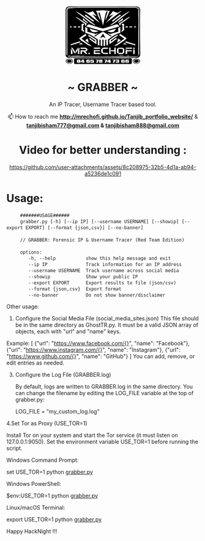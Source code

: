<div align="center">
 <img src="https://github.com/MrEchoFi/MrEchoFi/raw/4274f537dec313ac7dde4403fe0fae24259beade/Mr.EchoFi-New-Logo-with-ASCII.jpg" alt="logo" width="200" height="auto" />
  <h1>~ GRABBER ~</h1>
   
  <p>
  An IP Tracer, Username Tracer based tool.
  </p>


  📫 How to reach me **http://mrechofi.github.io/Tanjib_portfolio_website/** &
 **tanjibisham777@gmail.com & tanjibisham888@gmail.com**

# Video for better understanding :
  


https://github.com/user-attachments/assets/8c208975-32b5-4d1a-ab94-a5236de1c091


   
</div>


# Usage:

         #######USAGE######
         grabber.py [-h] [--ip IP] [--username USERNAME] [--showip] [--export EXPORT] [--format {json,csv}] [--no-banner]

         // GRABBER: Forensic IP & Username Tracer (Red Team Edition)

         options:
            -h, --help           show this help message and exit
            --ip IP              Track information for an IP address
            --username USERNAME  Track username across social media
            --showip             Show your public IP
            --export EXPORT      Export results to file (json/csv)
            --format {json,csv}  Export format
            --no-banner          Do not show banner/disclaimer
            
Other usage: 

1. Configure the Social Media File (social_media_sites.json)
   This file should be in the same directory as GhostTR.py.
   It must be a valid JSON array of objects, each with "url" and "name" keys.

Example:
 [
  {"url": "https://www.facebook.com/{}", "name": "Facebook"},
  {"url": "https://www.instagram.com/{}", "name": "Instagram"},
  {"url": "https://www.github.com/{}", "name": "GitHub"}
]
   You can add, remove, or edit entries as needed.

3. Configure the Log File (GRABBER.log)
   
      By default, logs are written to GRABBER.log in the same directory.
      You can change the filename by editing the LOG_FILE variable at the top of grabber.py:

      LOG_FILE = "my_custom_log.log"

4.Set Tor as Proxy (USE_TOR=1)

   Install Tor on your system and start the Tor service (it must listen on 127.0.0.1:9050).
   Set the environment variable USE_TOR=1 before running the script.

   Windows Command Prompt:

   set USE_TOR=1
   python [grabber.py](http://_vscodecontentref_/5)

  Windows PowerShell:

   $env:USE_TOR=1
   python [grabber.py](http://_vscodecontentref_/6)

  Linux/macOS Terminal:

   export USE_TOR=1
   python [grabber.py](http://_vscodecontentref_/7)


Happy HackNight !!!

